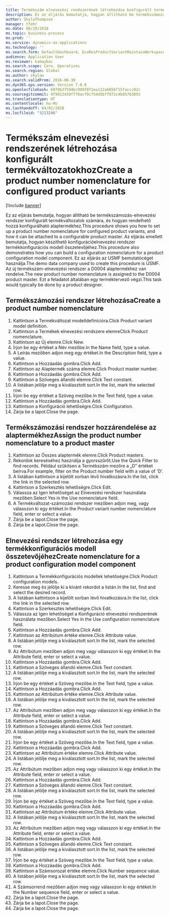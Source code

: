 ```yaml
---
title: Termékszám elnevezési rendszerének létrehozása konfigurált termékváltozatokhoz
description: Ez az eljárás bemutatja, hogyan állítható be termékszámozás-elnevezési rendszer konfigurált termékváltozatok számára, és hogyan rendelhető hozzá konfigurálható alaptermékhez.
author: ShylaThompson
manager: tfehr
ms.date: 08/29/2018
ms.topic: business-process
ms.prod: ''
ms.service: dynamics-ax-applications
ms.technology: ''
ms.search.form: DefaultDashboard, EcoResProductVariantMaintainWorkspace, EcoResNomenclature, EcoResProductListPage, EcoResProductDetails, PCProductConfigurationModelListPage, PCProductConfigurationModelDetails
audience: Application User
ms.reviewer: kamaybac
ms.search.scope: Core, Operations
ms.search.region: Global
ms.author: shylaw
ms.search.validFrom: 2016-06-30
ms.dyn365.ops.version: Version 7.0.0
ms.openlocfilehash: 6970b37594bc999f8f1ea112a6056f15faccc02c
ms.sourcegitcommit: 4f9912439ff78acf0c754d5bff972c4b85763093
ms.translationtype: HT
ms.contentlocale: hu-HU
ms.lasthandoff: 04/02/2020
ms.locfileid: "3213246"
---
```

# <a name="create-a-product-number-nomenclature-for-configured-product-variants"></a><span data-ttu-id="ca10c-103">Termékszám elnevezési rendszerének létrehozása konfigurált termékváltozatokhoz</span><span class="sxs-lookup"><span data-stu-id="ca10c-103">Create a product number nomenclature for configured product variants</span></span>

[!include [banner](../../includes/banner.md)]

<span data-ttu-id="ca10c-104">Ez az eljárás bemutatja, hogyan állítható be termékszámozás-elnevezési rendszer konfigurált termékváltozatok számára, és hogyan rendelhető hozzá konfigurálható alaptermékhez.</span><span class="sxs-lookup"><span data-stu-id="ca10c-104">This procedure shows you how to set up a product number nomenclature for configured product variants, and how it can be attached to a configurable product master.</span></span> <span data-ttu-id="ca10c-105">Az eljárás emellett bemutatja, hogyan készíthető konfigurációelnevezési rendszer termékkonfigurációs modell összetevőjéhez.</span><span class="sxs-lookup"><span data-stu-id="ca10c-105">This procedure also demonstrates how you can build a configuration nomenclature for a product configuration model component.</span></span> <span data-ttu-id="ca10c-106">Ez az eljárás az USMF bemutatócéget használja.</span><span class="sxs-lookup"><span data-stu-id="ca10c-106">The demo data company used to create this procedure is USMF.</span></span> <span data-ttu-id="ca10c-107">Az új termékszám-elnevezési rendszer a D0004 alaptermékhez van rendelve.</span><span class="sxs-lookup"><span data-stu-id="ca10c-107">The new product number nomenclature is assigned to the D0004 product master.</span></span> <span data-ttu-id="ca10c-108">Ezt a feladatot általában egy terméktervező végzi.</span><span class="sxs-lookup"><span data-stu-id="ca10c-108">This task would typically be done by a product designer.</span></span>


## <a name="create-a-product-number-nomenclature"></a><span data-ttu-id="ca10c-109">Termékszámozási rendszer létrehozása</span><span class="sxs-lookup"><span data-stu-id="ca10c-109">Create a product number nomenclature</span></span>
1. <span data-ttu-id="ca10c-110">Kattintson a Termékváltozat modelldefinícióra.</span><span class="sxs-lookup"><span data-stu-id="ca10c-110">Click Product variant model definition.</span></span>
2. <span data-ttu-id="ca10c-111">Kattintson a Termékek elnevezési rendszere elemre</span><span class="sxs-lookup"><span data-stu-id="ca10c-111">Click Product nomenclature.</span></span>
3. <span data-ttu-id="ca10c-112">Kattintson az Új elemre.</span><span class="sxs-lookup"><span data-stu-id="ca10c-112">Click New.</span></span>
4. <span data-ttu-id="ca10c-113">Írjon be egy értéket a Név mezőbe.</span><span class="sxs-lookup"><span data-stu-id="ca10c-113">In the Name field, type a value.</span></span>
5. <span data-ttu-id="ca10c-114">A Leírás mezőben adjon meg egy értéket.</span><span class="sxs-lookup"><span data-stu-id="ca10c-114">In the Description field, type a value.</span></span>
6. <span data-ttu-id="ca10c-115">Kattintson a Hozzáadás gombra.</span><span class="sxs-lookup"><span data-stu-id="ca10c-115">Click Add.</span></span>
7. <span data-ttu-id="ca10c-116">Kattintson az Alaptermék száma elemre.</span><span class="sxs-lookup"><span data-stu-id="ca10c-116">Click Product master number.</span></span>
8. <span data-ttu-id="ca10c-117">Kattintson a Hozzáadás gombra.</span><span class="sxs-lookup"><span data-stu-id="ca10c-117">Click Add.</span></span>
9. <span data-ttu-id="ca10c-118">Kattintson a Szöveges állandó elemre.</span><span class="sxs-lookup"><span data-stu-id="ca10c-118">Click Text constant.</span></span>
10. <span data-ttu-id="ca10c-119">A listában jelölje meg a kiválasztott sort.</span><span class="sxs-lookup"><span data-stu-id="ca10c-119">In the list, mark the selected row.</span></span>
11. <span data-ttu-id="ca10c-120">Írjon be egy értéket a Szöveg mezőbe.</span><span class="sxs-lookup"><span data-stu-id="ca10c-120">In the Text field, type a value.</span></span>
12. <span data-ttu-id="ca10c-121">Kattintson a Hozzáadás gombra.</span><span class="sxs-lookup"><span data-stu-id="ca10c-121">Click Add.</span></span>
13. <span data-ttu-id="ca10c-122">Kattintson a Konfiguráció lehetőségre.</span><span class="sxs-lookup"><span data-stu-id="ca10c-122">Click Configuration.</span></span>
14. <span data-ttu-id="ca10c-123">Zárja be a lapot.</span><span class="sxs-lookup"><span data-stu-id="ca10c-123">Close the page.</span></span>

## <a name="assign-the-product-number-nomenclature-to-a-product-master"></a><span data-ttu-id="ca10c-124">Termékszámozási rendszer hozzárendelése az alaptermékhez</span><span class="sxs-lookup"><span data-stu-id="ca10c-124">Assign the product number nomenclature to a product master</span></span>
1. <span data-ttu-id="ca10c-125">Kattintson az Összes alaptermék elemre.</span><span class="sxs-lookup"><span data-stu-id="ca10c-125">Click Product masters.</span></span>
2. <span data-ttu-id="ca10c-126">Rekordok kereséséhez használja a gyorsszűrőt.</span><span class="sxs-lookup"><span data-stu-id="ca10c-126">Use the Quick Filter to find records.</span></span> <span data-ttu-id="ca10c-127">Például szűkítsen a Termékszám mezőre a „D” értéket beírva.</span><span class="sxs-lookup"><span data-stu-id="ca10c-127">For example, filter on the Product number field with a value of 'D'.</span></span>
3. <span data-ttu-id="ca10c-128">A listában kattintson a kijelölt sorban lévő hivatkozásra.</span><span class="sxs-lookup"><span data-stu-id="ca10c-128">In the list, click the link in the selected row.</span></span>
4. <span data-ttu-id="ca10c-129">Kattintson a Szerkesztés lehetőségre.</span><span class="sxs-lookup"><span data-stu-id="ca10c-129">Click Edit.</span></span>
5. <span data-ttu-id="ca10c-130">Válassza az Igen lehetőséget az Elnevezési rendszer használata mezőben.</span><span class="sxs-lookup"><span data-stu-id="ca10c-130">Select Yes in the Use nomenclature field.</span></span>
6. <span data-ttu-id="ca10c-131">A Termékváltozat-számozási rendszer mezőben adjon meg, vagy válasszon ki egy értéket.</span><span class="sxs-lookup"><span data-stu-id="ca10c-131">In the Product variant number nomenclature field, enter or select a value.</span></span>
7. <span data-ttu-id="ca10c-132">Zárja be a lapot.</span><span class="sxs-lookup"><span data-stu-id="ca10c-132">Close the page.</span></span>
8. <span data-ttu-id="ca10c-133">Zárja be a lapot.</span><span class="sxs-lookup"><span data-stu-id="ca10c-133">Close the page.</span></span>

## <a name="create-nomenclature-for-a-product-configuration-model-component"></a><span data-ttu-id="ca10c-134">Elnevezési rendszer létrehozása egy termékkonfigurációs modell összetevőjéhez</span><span class="sxs-lookup"><span data-stu-id="ca10c-134">Create nomenclature for a product configuration model component</span></span>
1. <span data-ttu-id="ca10c-135">Kattintson a Termékkonfigurációs modellek lehetőségre.</span><span class="sxs-lookup"><span data-stu-id="ca10c-135">Click Product configuration models.</span></span>
2. <span data-ttu-id="ca10c-136">Keresse meg és jelölje ki a kívánt rekordot a listán.</span><span class="sxs-lookup"><span data-stu-id="ca10c-136">In the list, find and select the desired record.</span></span>
3. <span data-ttu-id="ca10c-137">A listában kattintson a kijelölt sorban lévő hivatkozásra.</span><span class="sxs-lookup"><span data-stu-id="ca10c-137">In the list, click the link in the selected row.</span></span>
4. <span data-ttu-id="ca10c-138">Kattintson a Szerkesztés lehetőségre.</span><span class="sxs-lookup"><span data-stu-id="ca10c-138">Click Edit.</span></span>
5. <span data-ttu-id="ca10c-139">Válassza az Igen lehetőséget a Konfiguráció elnevezési rendszerének használata mezőben.</span><span class="sxs-lookup"><span data-stu-id="ca10c-139">Select Yes in the Use configuration nomenclature field.</span></span>
6. <span data-ttu-id="ca10c-140">Kattintson a Hozzáadás gombra.</span><span class="sxs-lookup"><span data-stu-id="ca10c-140">Click Add.</span></span>
7. <span data-ttu-id="ca10c-141">Kattintson az Attribútum értéke elemre.</span><span class="sxs-lookup"><span data-stu-id="ca10c-141">Click Attribute value.</span></span>
8. <span data-ttu-id="ca10c-142">A listában jelölje meg a kiválasztott sort.</span><span class="sxs-lookup"><span data-stu-id="ca10c-142">In the list, mark the selected row.</span></span>
9. <span data-ttu-id="ca10c-143">Az Attribútum mezőben adjon meg vagy válasszon ki egy értéket.</span><span class="sxs-lookup"><span data-stu-id="ca10c-143">In the Attribute field, enter or select a value.</span></span>
10. <span data-ttu-id="ca10c-144">Kattintson a Hozzáadás gombra.</span><span class="sxs-lookup"><span data-stu-id="ca10c-144">Click Add.</span></span>
11. <span data-ttu-id="ca10c-145">Kattintson a Szöveges állandó elemre.</span><span class="sxs-lookup"><span data-stu-id="ca10c-145">Click Text constant.</span></span>
12. <span data-ttu-id="ca10c-146">A listában jelölje meg a kiválasztott sort.</span><span class="sxs-lookup"><span data-stu-id="ca10c-146">In the list, mark the selected row.</span></span>
13. <span data-ttu-id="ca10c-147">Írjon be egy értéket a Szöveg mezőbe.</span><span class="sxs-lookup"><span data-stu-id="ca10c-147">In the Text field, type a value.</span></span>
14. <span data-ttu-id="ca10c-148">Kattintson a Hozzáadás gombra.</span><span class="sxs-lookup"><span data-stu-id="ca10c-148">Click Add.</span></span>
15. <span data-ttu-id="ca10c-149">Kattintson az Attribútum értéke elemre.</span><span class="sxs-lookup"><span data-stu-id="ca10c-149">Click Attribute value.</span></span>
16. <span data-ttu-id="ca10c-150">A listában jelölje meg a kiválasztott sort.</span><span class="sxs-lookup"><span data-stu-id="ca10c-150">In the list, mark the selected row.</span></span>
17. <span data-ttu-id="ca10c-151">Az Attribútum mezőben adjon meg vagy válasszon ki egy értéket.</span><span class="sxs-lookup"><span data-stu-id="ca10c-151">In the Attribute field, enter or select a value.</span></span>
18. <span data-ttu-id="ca10c-152">Kattintson a Hozzáadás gombra.</span><span class="sxs-lookup"><span data-stu-id="ca10c-152">Click Add.</span></span>
19. <span data-ttu-id="ca10c-153">Kattintson a Szöveges állandó elemre.</span><span class="sxs-lookup"><span data-stu-id="ca10c-153">Click Text constant.</span></span>
20. <span data-ttu-id="ca10c-154">A listában jelölje meg a kiválasztott sort.</span><span class="sxs-lookup"><span data-stu-id="ca10c-154">In the list, mark the selected row.</span></span>
21. <span data-ttu-id="ca10c-155">Írjon be egy értéket a Szöveg mezőbe.</span><span class="sxs-lookup"><span data-stu-id="ca10c-155">In the Text field, type a value.</span></span>
22. <span data-ttu-id="ca10c-156">Kattintson a Hozzáadás gombra.</span><span class="sxs-lookup"><span data-stu-id="ca10c-156">Click Add.</span></span>
23. <span data-ttu-id="ca10c-157">Kattintson az Attribútum értéke elemre.</span><span class="sxs-lookup"><span data-stu-id="ca10c-157">Click Attribute value.</span></span>
24. <span data-ttu-id="ca10c-158">A listában jelölje meg a kiválasztott sort.</span><span class="sxs-lookup"><span data-stu-id="ca10c-158">In the list, mark the selected row.</span></span>
25. <span data-ttu-id="ca10c-159">Az Attribútum mezőben adjon meg vagy válasszon ki egy értéket.</span><span class="sxs-lookup"><span data-stu-id="ca10c-159">In the Attribute field, enter or select a value.</span></span>
26. <span data-ttu-id="ca10c-160">Kattintson a Hozzáadás gombra.</span><span class="sxs-lookup"><span data-stu-id="ca10c-160">Click Add.</span></span>
27. <span data-ttu-id="ca10c-161">Kattintson a Szöveges állandó elemre.</span><span class="sxs-lookup"><span data-stu-id="ca10c-161">Click Text constant.</span></span>
28. <span data-ttu-id="ca10c-162">A listában jelölje meg a kiválasztott sort.</span><span class="sxs-lookup"><span data-stu-id="ca10c-162">In the list, mark the selected row.</span></span>
29. <span data-ttu-id="ca10c-163">Írjon be egy értéket a Szöveg mezőbe.</span><span class="sxs-lookup"><span data-stu-id="ca10c-163">In the Text field, type a value.</span></span>
30. <span data-ttu-id="ca10c-164">Kattintson a Hozzáadás gombra.</span><span class="sxs-lookup"><span data-stu-id="ca10c-164">Click Add.</span></span>
31. <span data-ttu-id="ca10c-165">Kattintson az Attribútum értéke elemre.</span><span class="sxs-lookup"><span data-stu-id="ca10c-165">Click Attribute value.</span></span>
32. <span data-ttu-id="ca10c-166">A listában jelölje meg a kiválasztott sort.</span><span class="sxs-lookup"><span data-stu-id="ca10c-166">In the list, mark the selected row.</span></span>
33. <span data-ttu-id="ca10c-167">Az Attribútum mezőben adjon meg vagy válasszon ki egy értéket.</span><span class="sxs-lookup"><span data-stu-id="ca10c-167">In the Attribute field, enter or select a value.</span></span>
34. <span data-ttu-id="ca10c-168">Kattintson a Hozzáadás gombra.</span><span class="sxs-lookup"><span data-stu-id="ca10c-168">Click Add.</span></span>
35. <span data-ttu-id="ca10c-169">Kattintson a Szöveges állandó elemre.</span><span class="sxs-lookup"><span data-stu-id="ca10c-169">Click Text constant.</span></span>
36. <span data-ttu-id="ca10c-170">A listában jelölje meg a kiválasztott sort.</span><span class="sxs-lookup"><span data-stu-id="ca10c-170">In the list, mark the selected row.</span></span>
37. <span data-ttu-id="ca10c-171">Írjon be egy értéket a Szöveg mezőbe.</span><span class="sxs-lookup"><span data-stu-id="ca10c-171">In the Text field, type a value.</span></span>
38. <span data-ttu-id="ca10c-172">Kattintson a Hozzáadás gombra.</span><span class="sxs-lookup"><span data-stu-id="ca10c-172">Click Add.</span></span>
39. <span data-ttu-id="ca10c-173">Kattintson a Számsorozat értéke elemre.</span><span class="sxs-lookup"><span data-stu-id="ca10c-173">Click Number sequence value.</span></span>
40. <span data-ttu-id="ca10c-174">A listában jelölje meg a kiválasztott sort.</span><span class="sxs-lookup"><span data-stu-id="ca10c-174">In the list, mark the selected row.</span></span>
41. <span data-ttu-id="ca10c-175">A Számsorrend mezőben adjon meg vagy válasszon ki egy értéket.</span><span class="sxs-lookup"><span data-stu-id="ca10c-175">In the Number sequence field, enter or select a value.</span></span>
42. <span data-ttu-id="ca10c-176">Zárja be a lapot.</span><span class="sxs-lookup"><span data-stu-id="ca10c-176">Close the page.</span></span>
43. <span data-ttu-id="ca10c-177">Zárja be a lapot.</span><span class="sxs-lookup"><span data-stu-id="ca10c-177">Close the page.</span></span>
44. <span data-ttu-id="ca10c-178">Zárja be a lapot.</span><span class="sxs-lookup"><span data-stu-id="ca10c-178">Close the page.</span></span>

